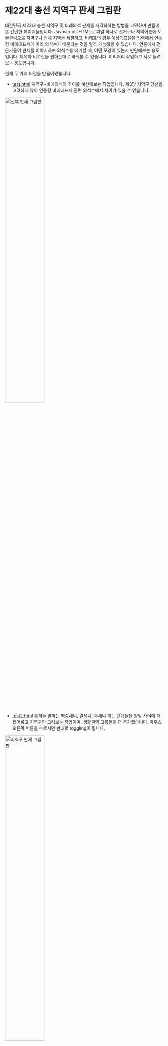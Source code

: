 # 제22대 총선 지역구 판세 그림판

대한민국 제22대 총선 지역구 및 비례의석 판세를 시각화하는 방법을 고민하며 만들어본 간단한 페이지들입니다. Javascript+HTML로 파일 하나로 선거구나 지역이름에 토글클릭으로 지역구나 전체 지역을 색칠하고, 비례표의 경우 예상득표율을 입력해서 연동형 비례대표제에 따라 의석수가 배분되는 것을 얼추 가늠해볼 수 있습니다. 언론에서 전문가들이 판세를 이야기하며 의석수를 얘기할 때, 어떤 모양이 있는지 판단해보는 용도입니다. 제목과 비고란을 원하는대로 바꿔볼 수 있습니다. 이리저리 작업하고 서로 돌려보는 용도입니다.

현재 두 가지 버전을 만들어봤습니다.

* [test.html](https://wwolf.github.io/electionscratchpad_KR2024/test.html) 지역구+비례의석의 추이를 계산해보는 작업입니다. 제3당 지역구 당선을 고려하지 않아 연동형 비례대표제 관련 의석수에서 차이가 있을 수 있습니다.

<img width="50%" alt="전체 판세 그림판" src="https://github.com/WWolf/electionscratchpad_KR2024/assets/531000/9229935d-54a0-4f90-87a8-e334073d39d8">


* [test2.html](https://wwolf.github.io/electionscratchpad_KR2024/test2.html) 흔히들 말하는 백중세니, 열세니, 우세니 하는 단계들을 양당 사이에 더 집어넣고 지역구만 그려보는 작업이며, 생활권역 그룹들을 더 추가했습니다. 마우스 오른쪽 버튼을 누르시면 반대로 toggling이 됩니다.

<img width="50%" alt="지역구 판세 그림판" src="https://github.com/WWolf/electionscratchpad_KR2024/assets/531000/5624aa3e-2951-43ec-b389-aa5a929f5e6d">

# Updates
* Firefox에서도 깨지지 않고 동작합니다.
* 이제 HTML을 다른 이름으로 저장하시면 그대로 다시 로드해서 작업하실 수 있습니다.
* [test2.html](https://wwolf.github.io/electionscratchpad_KR2024/test2.html)의 경우 범례에 숫자가 함께 집계됩니다.

* [test2.html](https://wwolf.github.io/electionscratchpad_KR2024/test2.html)는 이제 저장된 다른 페이지를 로딩하실 수 있습니다.
* 경기도 생활권역을 [경기연구원](https://www.kgnews.co.kr/news/article.html?no=734962)에서 정리한 6개 권역으로 업데이트했습니다.
* 서울에서 중구+성동구 지역구를 "도심권"으로 편입했습니다.

# Acknowledgements

[여론M](https://poll-mbc.co.kr/poll2024/)의 총선사이트의 시각화를 활용했습니다. 해당 사이트에서 정보들이 많이 집계되어 있습니다.
